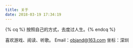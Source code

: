 ```yaml
---
title: 关于
date: 2018-03-19 17:34:19
---
```

{% cq %} 按照自己的方式，去度过人生。{% endcq %}

喜欢游戏、阅读、听歌。
Email：objand@163.com
坐标：深圳